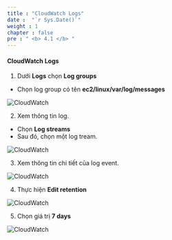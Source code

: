 ```yaml
---
title : "CloudWatch Logs"
date :  "`r Sys.Date()`" 
weight : 1
chapter : false
pre : " <b> 4.1 </b> "
---
```


#### CloudWatch Logs

1. Dưới **Logs** chọn **Log groups**
   
- Chọn log group có tên **ec2/linux/var/log/messages**

![CloudWatch](/images/3/3.1/0001.png?featherlight=false&width=90pc)

2. Xem thông tin log. 

- Chọn **Log streams** 
- Sau đó, chọn một log tream.

![CloudWatch](/images/3/3.1/0002.png?featherlight=false&width=90pc)

3. Xem thông tin chi tiết của log event.

![CloudWatch](/images/3/3.1/0003.png?featherlight=false&width=90pc)

4. Thực hiện **Edit retention**

![CloudWatch](/images/3/3.1/0004.png?featherlight=false&width=90pc)

5. Chọn giá trị **7 days**

![CloudWatch](/images/3/3.1/0005.png?featherlight=false&width=90pc)
